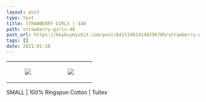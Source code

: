 ```yaml
---
layout: post
type: text
title: STRAWBERRY GIRLS | $40
path: strawberry-girls-40
post_url: https://heybuymyshit.com/post/641534014148296704/strawberry-girls-40
tags: []
date: 2021-01-28
---
```




<table style="width:100%;"><tr><td style="vertical-align:top;">
      <figure class="tmblr-full" data-orig-height="2048" data-orig-width="1365" data-orig-src="https://concertshirts.netlify.app/shirts/0199/0199-01.jpg"><img src="https://64.media.tumblr.com/e00c614e5667764fead9ec90c3b5d7ed/94c6326729a8de02-84/s540x810/1df3cd8945808850492dd24a50c235c13abd2bd6.jpg" data-orig-height="2048" data-orig-width="1365" data-orig-src="https://concertshirts.netlify.app/shirts/0199/0199-01.jpg"/></figure></td>
    <td style="vertical-align:top;">
      <figure class="tmblr-full" data-orig-height="2048" data-orig-width="1365" data-orig-src="https://concertshirts.netlify.app/shirts/0199/0199-02.jpg"><img src="https://64.media.tumblr.com/a5aae1a37952932090384c4d51d35e50/94c6326729a8de02-1a/s540x810/5bb79472c0fa3bc1f6e0a3fca73102c02ad39879.jpg" data-orig-height="2048" data-orig-width="1365" data-orig-src="https://concertshirts.netlify.app/shirts/0199/0199-02.jpg"/></figure></td>
  </tr></table><p>
  SMALL | 100% Ringspun Cotton | Tultex
</p>

